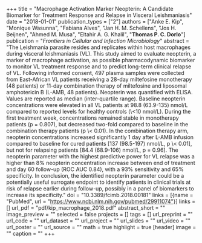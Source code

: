 +++
title = "Macrophage Activation Marker Neopterin: A Candidate Biomarker for Treatment Response and Relapse in Visceral Leishmaniasis"
date = "2018-01-01"
publication_types = ["2"]
authors = ["Anke E. Kip", "Monique Wasunna", "Fabiana Alves", "Jan H. M. Schellens", "Jos H. Beijnen", "Ahmed M. Musa", "Eltahir A. G. Khalil", "**Thomas P. C. Dorlo**"]
publication = "_Frontiers in Cellular and Infection Microbiology_"
abstract = "The Leishmania parasite resides and replicates within host macrophages during visceral leishmaniasis (VL). This study aimed to evaluate neopterin, a marker of macrophage activation, as possible pharmacodynamic biomarker to monitor VL treatment response and to predict long-term clinical relapse of VL. Following informed consent, 497 plasma samples were collected from East-African VL patients receiving a 28-day miltefosine monotherapy (48 patients) or 11-day combination therapy of miltefosine and liposomal amphotericin B (L-AMB, 48 patients). Neopterin was quantified with ELISA. Values are reported as median (inter-quartile range). Baseline neopterin concentrations were elevated in all VL patients at 98.8 (63.9-135) nmol/L compared to reported levels for healthy controls (\\<10 nmol/L). During the first treatment week, concentrations remained stable in monotherapy patients (p = 0.807), but decreased two-fold compared to baseline in the combination therapy patients (p \\< 0.01). In the combination therapy arm, neopterin concentrations increased significantly 1 day after L-AMB infusion compared to baseline for cured patients [137 (98.5-197) nmol/L, p \\< 0.01], but not for relapsing patients [84.4 (68.9-106) nmol/L, p = 0.96]. The neopterin parameter with the highest predictive power for VL relapse was a higher than 8% neopterin concentration increase between end of treatment and day 60 follow-up (ROC AUC 0.84), with a 93% sensitivity and 65% specificity. In conclusion, the identified neopterin parameter could be a potentially useful surrogate endpoint to identify patients in clinical trials at risk of relapse earlier during follow-up, possibly in a panel of biomarkers to increase its specificity."
doi = "10.3389/fcimb.2018.00181"
links = [{name = "PubMed", url = "https://www.ncbi.nlm.nih.gov/pubmed/29911074"}]
links = []
url_pdf = "pdf/kip_macrophage_2018.pdf"
abstract_short = ""
image_preview = ""
selected = false
projects = []
tags = []
url_preprint = ""
url_code = ""
url_dataset = ""
url_project = ""
url_slides = ""
url_video = ""
url_poster = ""
url_source = ""
math = true
highlight = true
[header]
image = ""
caption = ""
+++
